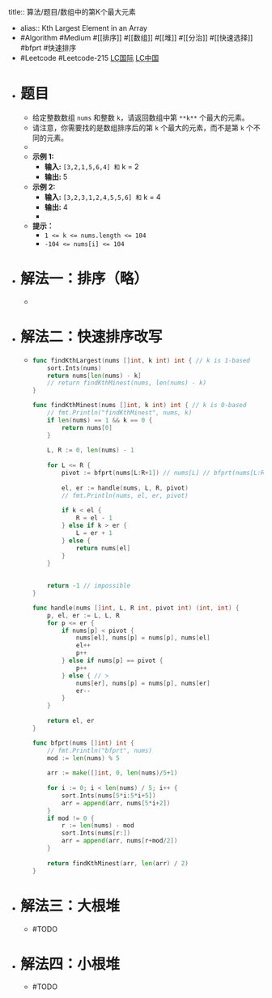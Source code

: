 title:: 算法/题目/数组中的第K个最大元素

- alias:: Kth Largest Element in an Array
- #Algorithm #Medium #[[排序]] #[[数组]] #[[堆]] #[[分治]] #[[快速选择]] #bfprt #快速排序
- #Leetcode #Leetcode-215 [LC国际](https://leetcode.com/problems/kth-largest-element-in-an-array/) [LC中国](https://leetcode-cn.com/problems/kth-largest-element-in-an-array/)
- # 题目
	- 给定整数数组 `nums` 和整数 `k`，请返回数组中第 `**k**` 个最大的元素。
	- 请注意，你需要找的是数组排序后的第 `k` 个最大的元素，而不是第 `k` 个不同的元素。
	-
	- **示例 1:**
		- **输入:** `[3,2,1,5,6,4] 和` k = 2
		- **输出:** 5
	- **示例 2:**
		- **输入:** `[3,2,3,1,2,4,5,5,6] 和` k = 4
		- **输出:** 4
		-
	- **提示：**
		- `1 <= k <= nums.length <= 104`
		- `-104 <= nums[i] <= 104`
- # 解法一：排序（略）
	- ```go
	  ```
- # 解法二：快速排序改写
	- ```go
	  func findKthLargest(nums []int, k int) int { // k is 1-based    
	      sort.Ints(nums)
	      return nums[len(nums) - k]
	      // return findKthMinest(nums, len(nums) - k)
	  }
	  
	  func findKthMinest(nums []int, k int) int { // k is 0-based
	      // fmt.Println("findKthMinest", nums, k)
	      if len(nums) == 1 && k == 0 {
	          return nums[0]
	      }
	      
	      L, R := 0, len(nums) - 1
	      
	      for L <= R {
	          pivot := bfprt(nums[L:R+1]) // nums[L] // bfprt(nums[L:R+1])
	          
	          el, er := handle(nums, L, R, pivot)
	          // fmt.Println(nums, el, er, pivot)
	          
	          if k < el {
	              R = el - 1
	          } else if k > er {
	              L = er + 1
	          } else {
	              return nums[el]
	          }
	      }
	      
	      
	      return -1 // impossible
	  }
	  
	  func handle(nums []int, L, R int, pivot int) (int, int) {
	      p, el, er := L, L, R
	      for p <= er {
	          if nums[p] < pivot {
	              nums[el], nums[p] = nums[p], nums[el]
	              el++
	              p++
	          } else if nums[p] == pivot {
	              p++
	          } else { // >
	              nums[er], nums[p] = nums[p], nums[er]
	              er--
	          }
	      }
	      
	      return el, er
	  }
	  
	  func bfprt(nums []int) int {
	      // fmt.Println("bfprt", nums)
	      mod := len(nums) % 5
	      
	      arr := make([]int, 0, len(nums)/5+1)
	      
	      for i := 0; i < len(nums) / 5; i++ {
	          sort.Ints(nums[5*i:5*i+5])
	          arr = append(arr, nums[5*i+2])
	      }
	      if mod != 0 {
	          r := len(nums) - mod
	          sort.Ints(nums[r:])
	          arr = append(arr, nums[r+mod/2])
	      }
	      
	      return findKthMinest(arr, len(arr) / 2)
	  }
	  ```
- # 解法三：大根堆
	- #TODO
- # 解法四：小根堆
	- #TODO